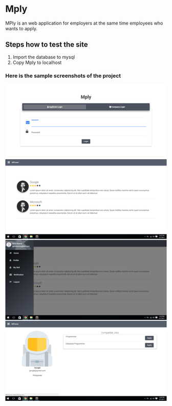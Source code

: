 # Mply
MPly is an web application for employers at the same time employees who wants to apply.

## Steps how to test the site
1. Import the database to mysql
2. Copy Mply to localhost

### Here is the sample screenshots of the project
![Alt text](https://github.com/devRald/Mply/blob/master/screenshots/Screenshot%20(48).png?raw=true)
![Alt text](https://github.com/devRald/Mply/blob/master/screenshots/Screenshot%20(49).png?raw=true)
![Alt text](https://github.com/devRald/Mply/blob/master/screenshots/Screenshot%20(50).png?raw=true)
![Alt text](https://github.com/devRald/Mply/blob/master/screenshots/Screenshot%20(51).png?raw=true)
